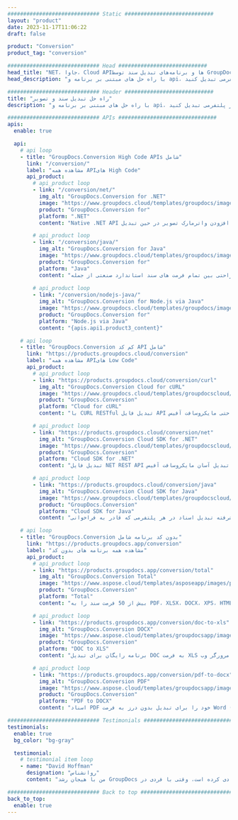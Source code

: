 ```yaml
---
############################# Static ############################
layout: "product"
date: 2023-11-17T11:06:22
draft: false

product: "Conversion"
product_tag: "conversion"

############################# Head ############################
head_title: "NET، جاوا، Cloud APIها و برنامه‌های تبدیل سند توسط GroupDocs"
head_description: "با راه حل های مبتنی بر برنامه و api، فرمت های محبوب سند و فایل تصویر را در هر پلتفرمی تبدیل کنید."

############################# Header ############################
title: "راه حل تبدیل سند و تصویر"
description: "با راه حل های مبتنی بر برنامه و api، فرمت های محبوب سند و فایل تصویر را در هر پلتفرمی تبدیل کنید."

############################# APIs ###############################
apis:
  enable: true

  api:
    # api loop
    - title: "GroupDocs.Conversion High Code APIs شامل"
      link: "/conversion/"
      label: "مشاهده همه APIهای High Code"
      api_product:
        # api_product loop
        - link: "/conversion/net/"
          img_alt: "GroupDocs.Conversion for .NET"
          image: "https://www.groupdocs.cloud/templates/groupdocs/images/product-logos/groupdocs-conversion-net.png"
          product: "GroupDocs.Conversion for"
          platform: ".NET"
          content: "Native .NET API برای تبدیل دقیق اسناد و فرمت های فایل تصویری در هر نوع برنامه دات نت. پشتیبانی از افزودن واترمارک تصویر در حین تبدیل."

        # api_product loop
        - link: "/conversion/java/"
          img_alt: "GroupDocs.Conversion for Java"
          image: "https://www.groupdocs.cloud/templates/groupdocs/images/product-logos/groupdocs-conversion-java.png"
          product: "GroupDocs.Conversion for"
          platform: "Java"
          content: "برنامه های جاوا خود را فعال کنید تا به راحتی بین تمام فرمت های سند استاندارد صنعتی از جمله Microsoft Office، PDF، HTML، تصاویر و بسیاری دیگر تبدیل شوند."
          
        # api_product loop
        - link: "/conversion/nodejs-java/"
          img_alt: "GroupDocs.Conversion for Node.js via Java"
          image: "https://www.groupdocs.cloud/templates/groupdocs/images/product-logos/groupdocs-conversion-nodejs-java.png"
          product: "GroupDocs.Conversion for"
          platform: "Node.js via Java"
          content: "{apis.api1.product3_content}"

    # api loop
    - title: "GroupDocs.Conversion کم کد API شامل"
      link: "https://products.groupdocs.cloud/conversion"
      label: "مشاهده همه APIهای Low Code"
      api_product:
        # api_product loop
        - link: "https://products.groupdocs.cloud/conversion/curl"
          img_alt: "GroupDocs.Conversion Cloud for cURL"
          image: "https://www.groupdocs.cloud/templates/groupdocscloud/images/sdk/272x272/groupdocs_conversion-for-curl.png"
          product: "GroupDocs.Conversion"
          platform: "Cloud for cURL"
          content: "با CURL RESTful تبدیل فایل API کار کنید تا به راحتی مایکروسافت آفیس، PDF، ایمیل، پروژه، HTML و سایر فرمت های فایل رایج را در برنامه های خود تبدیل کنید."

        # api_product loop
        - link: "https://products.groupdocs.cloud/conversion/net"
          img_alt: "GroupDocs.Conversion Cloud SDK for .NET"
          image: "https://www.groupdocs.cloud/templates/groupdocscloud/images/sdk/272x272/groupdocs_conversion-for-net.png"
          product: "GroupDocs.Conversion"
          platform: "Cloud SDK for .NET"
          content: "تبدیل فایل NET REST API برای تبدیل آسان مایکروسافت آفیس، PDF، ایمیل، پروژه، HTML و سایر فرمت‌های فایل رایج در هر پلتفرمی با استفاده از Cloud SDK."

        # api_product loop
        - link: "https://products.groupdocs.cloud/conversion/java"
          img_alt: "GroupDocs.Conversion Cloud SDK for Java"
          image: "https://www.groupdocs.cloud/templates/groupdocscloud/images/sdk/272x272/groupdocs_conversion-for-java.png"
          product: "GroupDocs.Conversion"
          platform: "Cloud SDK for Java"
          content: "برنامه های جاوا مبتنی بر ابر خود را با ویژگی های پیشرفته تبدیل اسناد در هر پلتفرمی که قادر به فراخوانی API های REST است، غنی کنید."

    # api loop
    - title: "GroupDocs.Conversion بدون کد برنامه شامل"
      link: "https://products.groupdocs.app/conversion"
      label: "مشاهده همه برنامه های بدون کد"
      api_product:
        # api_product loop
        - link: "https://products.groupdocs.app/conversion/total"
          img_alt: "GroupDocs.Conversion Total"
          image: "https://www.aspose.cloud/templates/asposeapp/images/products/logo/aspose_conversion-app.png"
          product: "GroupDocs.Conversion"
          platform: "Total"
          content: "بیش از 50 فرمت سند را به PDF، XLSX، DOCX، XPS، HTML و موارد دیگر تبدیل کنید."

        # api_product loop
        - link: "https://products.groupdocs.app/conversion/doc-to-xls"
          img_alt: "GroupDocs.Conversion DOCX"
          image: "https://www.aspose.cloud/templates/groupdocsapp/images/products/logo/groupdocs_words-app.png"
          product: "GroupDocs.Conversion"
          platform: "DOC to XLS"
          content: "برنامه رایگان برای تبدیل DOC به فرمت XLS از هر مرورگر وب."

        # api_product loop
        - link: "https://products.groupdocs.app/conversion/pdf-to-docx"
          img_alt: "GroupDocs.Conversion PDF"
          image: "https://www.aspose.cloud/templates/groupdocsapp/images/products/logo/groupdocs_pdf-app.png"
          product: "GroupDocs.Conversion"
          platform: "PDF to DOCX"
          content: "اسناد PDF خود را برای تبدیل بدون درز به فرمت Word (DOCX) آپلود کنید."

############################# Testimonials ###############################
testimonials:
  enable: true
  bg_color: "bg-gray"

  testimonial:
    # testimonial item loop
    - name: "David Hoffman"
      designation: "روانشناس"
      content: "من با هیجان رشد GroupDocs را تماشا می کنم. پاسخگویی تیم کامل شما به من کمک زیادی کرده است، وقتی با فردی در GroupDocs صحبت می‌کنم، می‌توانم تضمین کنم که کسی گوش می‌دهد و اتفاقات را می‌دهد."

############################# Back to top ###############################
back_to_top:
  enable: true
---
```

